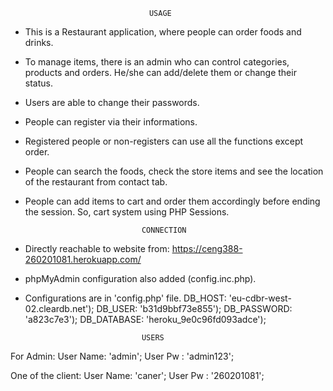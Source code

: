 								   USAGE
								   
- This is a Restaurant application, where people can order foods and drinks.
- To manage items, there is an admin who can control categories, products and orders. He/she can add/delete them or change their status.
- Users are able to change their passwords.
- People can register via their informations.
- Registered people or non-registers can use all the functions except order.
- People can search the foods, check the store items and see the location of the restaurant from contact tab.
- People can add items to cart and order them accordingly before ending the session. So, cart system using PHP Sessions.





								CONNECTION

- Directly reachable to website from: https://ceng388-260201081.herokuapp.com/
- phpMyAdmin configuration also added (config.inc.php).
- Configurations are in 'config.php' file.
    DB_HOST: 'eu-cdbr-west-02.cleardb.net');
    DB_USER: 'b31d9bbf73e855');
    DB_PASSWORD: 'a823c7e3');
    DB_DATABASE: 'heroku_9e0c96fd093adce');



								USERS
								
For Admin:
User Name: 'admin';
User Pw  : 'admin123';

One of the client:
User Name: 'caner';
User Pw  : '260201081';					